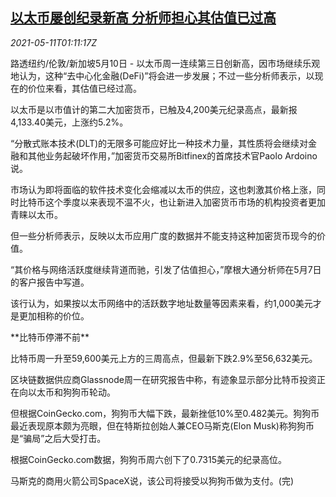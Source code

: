 <!--1620696663000-->
[以太币屡创纪录新高 分析师担心其估值已过高](https://cn.reuters.com/article/ethereumnew-high-concerns-0510-mon-idCNKBS2CS044)
------

<div><i>2021-05-11T01:11:17Z</i></div><p>路透纽约/伦敦/新加坡5月10日 - 以太币周一连续第三日创新高，因市场继续乐观地认为，这种“去中心化金融(DeFi)”将会进一步发展；不过一些分析师表示，以现在的价位来看，其估值已经过高。</p><p>以太币是以市值计的第二大加密货币，已触及4,200美元纪录高点，最新报4,133.40美元，上涨约5.2%。</p><p>“分散式账本技术(DLT)的无限多可能应好比一种技术力量，其性质将会继续对金融和其他业务起破坏作用，”加密货币交易所Bitfinex的首席技术官Paolo Ardoino说。</p><p>市场认为即将面临的软件技术变化会缩减以太币的供应，这也刺激其价格上涨，同时比特币这个季度以来表现不温不火，也让新进入加密货币市场的机构投资者更加青睐以太币。</p><p>但一些分析师表示，反映以太币应用广度的数据并不能支持这种加密货币现今的价值。</p><p>“其价格与网络活跃度继续背道而驰，引发了估值担心，”摩根大通分析师在5月7日的客户报告中写道。</p><p>该行认为，如果按以太币网络中的活跃数字地址数量等因素来看，约1,000美元才是更加相称的价位。</p><p>**比特币停滞不前**</p><p>比特币周一升至59,600美元上方的三周高点，但最新下跌2.9%至56,632美元。</p><p>区块链数据供应商Glassnode周一在研究报告中称，有迹象显示部分比特币投资正在向以太币和狗狗币轮动。</p><p>但根据CoinGecko.com，狗狗币大幅下跌，最新挫低10%至0.482美元。狗狗币最近表现原本颇为亮眼，但在特斯拉创始人兼CEO马斯克(Elon Musk)称狗狗币是“骗局”之后大受打击。</p><p>根据CoinGecko.com数据，狗狗币周六创下了0.7315美元的纪录高位。</p><p>马斯克的商用火箭公司SpaceX说，该公司将接受以狗狗币做为支付。(完)</p>
